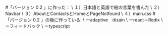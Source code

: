 #「バージョン 0.2 」に作った：
\ １）日本語と英語で絵の言葉を書んた
\ ２）Navbar
\ ３）AboutとContactsとHomeとPageNotfound
\ ４）main.css
\#「バージョン 0.2 」の後に作っている:
\ ーadaptive　dizain
\ ーreact＋Redix
\ ーフィードバック
\ ーtypescript
